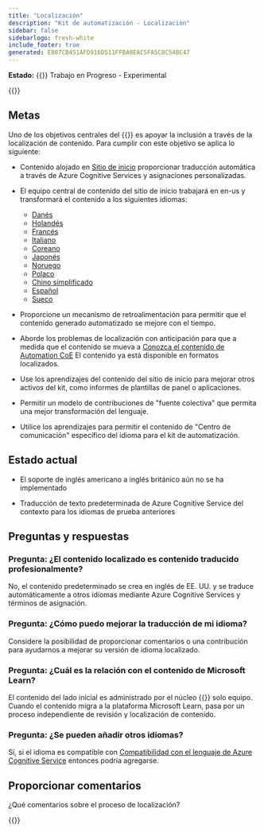 ```yaml
---
title: "Localización"
description: "Kit de automatización - Localización"
sidebar: false
sidebarlogo: fresh-white
include_footer: true
generated: E807CB451AFD916D511FFBA8EAC5FA5C8C54BC47
---
```


**Estado:** {{<externalImage src="https://github.githubassets.com/images/icons/emoji/unicode/1f6a7.png" size="16x16" text="Construction Icon">}} Trabajo en Progreso - Experimental

{{<toc>}}

## Metas

Uno de los objetivos centrales del {{<product-name>}} es apoyar la inclusión a través de la localización de contenido. Para cumplir con este objetivo se aplica lo siguiente:

- Contenido alojado en [Sitio de inicio](https://aka.ms/ak4pp/starter) proporcionar traducción automática a través de Azure Cognitive Services y asignaciones personalizadas.

- El equipo central de contenido del sitio de inicio trabajará en en-us y transformará el contenido a los siguientes idiomas:

  - [Danés](https://microsoft.github.io/powercat-automation-kit/da/)
  - [Holandés](https://microsoft.github.io/powercat-automation-kit/nl/)
  - [Francés](https://microsoft.github.io/powercat-automation-kit/fr/)
  - [Italiano](https://microsoft.github.io/powercat-automation-kit/it/)
  - [Coreano](https://microsoft.github.io/powercat-automation-kit/ko/)
  - [Japonés](https://microsoft.github.io/powercat-automation-kit/ja/)
  - [Noruego](https://microsoft.github.io/powercat-automation-kit/nb/)
  - [Polaco](https://microsoft.github.io/powercat-automation-kit/pl/)
  - [Chino simplificado](https://microsoft.github.io/powercat-automation-kit/zh-hans)
  - [Español](https://microsoft.github.io/powercat-automation-kit/es/)
  - [Sueco](https://microsoft.github.io/powercat-automation-kit/sv/)

- Proporcione un mecanismo de retroalimentación para permitir que el contenido generado automatizado se mejore con el tiempo.

- Aborde los problemas de localización con anticipación para que a medida que el contenido se mueva a [Conozca el contenido de Automation CoE](https://aka.ms/AutomationCoE) El contenido ya está disponible en formatos localizados.

- Use los aprendizajes del contenido del sitio de inicio para mejorar otros activos del kit, como informes de plantillas de panel o aplicaciones.

- Permitir un modelo de contribuciones de "fuente colectiva" que permita una mejor transformación del lenguaje.

- Utilice los aprendizajes para permitir el contenido de "Centro de comunicación" específico del idioma para el kit de automatización.

## Estado actual

- El soporte de inglés americano a inglés británico aún no se ha implementado

- Traducción de texto predeterminada de Azure Cognitive Service del contexto para los idiomas de prueba anteriores

## Preguntas y respuestas

### **Pregunta:** ¿El contenido localizado es contenido traducido profesionalmente?

No, el contenido predeterminado se crea en inglés de EE. UU. y se traduce automáticamente a otros idiomas mediante Azure Cognitive Services y términos de asignación.

### **Pregunta:** ¿Cómo puedo mejorar la traducción de mi idioma?

Considere la posibilidad de proporcionar comentarios o una contribución para ayudarnos a mejorar su versión de idioma localizado.

### **Pregunta:** ¿Cuál es la relación con el contenido de Microsoft Learn?

El contenido del lado inicial es administrado por el núcleo {{<product-name>}} solo equipo. Cuando el contenido migra a la plataforma Microsoft Learn, pasa por un proceso independiente de revisión y localización de contenido.

### **Pregunta:** ¿Se pueden añadir otros idiomas?

Sí, si el idioma es compatible con [Compatibilidad con el lenguaje de Azure Cognitive Service](https://learn.microsoft.com/azure/cognitive-services/language-support) entonces podría agregarse.

## Proporcionar comentarios

¿Qué comentarios sobre el proceso de localización?

{{<questions name="/content/es/localization.json" completed="Gracias por completar las preguntas" showNavigationButtons="false" locale="es">}}
